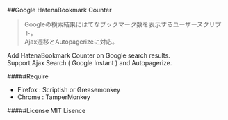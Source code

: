 ##Google HatenaBookmark Counter
> Googleの検索結果にはてなブックマーク数を表示するユーザースクリプト。  
> Ajax遷移とAutopagerizeに対応。  

Add HatenaBookmark Counter on Google search results.  
Support Ajax Search ( Google Instant ) and Autopagerize.

#####Require
 * Firefox : Scriptish or Greasemonkey  
 * Chrome : TamperMonkey

#####License
MIT Lisence